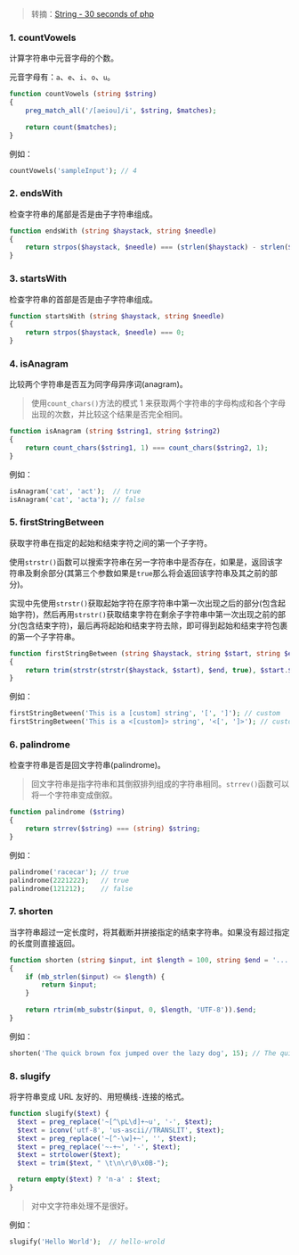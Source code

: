 > 转摘：[String - 30 seconds of php](https://php.30secondsofcode.org/tag/string)

### 1. countVowels

计算字符串中元音字母的个数。

元音字母有：`a`、`e`、`i`、`o`、`u`。

```php
function countVowels (string $string)
{
    preg_match_all('/[aeiou]/i', $string, $matches);
    
    return count($matches);
}
```

例如：

```php
countVowels('sampleInput'); // 4
```

### 2. endsWith

检查字符串的尾部是否是由子字符串组成。

```php
function endsWith (string $haystack, string $needle)
{
    return strpos($haystack, $needle) === (strlen($haystack) - strlen($needle));
}
```

### 3. startsWith

检查字符串的首部是否是由子字符串组成。

```php
function startsWith (string $haystack, string $needle)
{
    return strpos($haystack, $needle) === 0;
}
```

### 4. isAnagram

比较两个字符串是否互为同字母异序词(anagram)。

> 使用`count_chars()`方法的模式 1 来获取两个字符串的字母构成和各个字母出现的次数，并比较这个结果是否完全相同。

```php
function isAnagram (string $string1, string $string2)
{
    return count_chars($string1, 1) === count_chars($string2, 1);
}
```

例如：

```php
isAnagram('cat', 'act');  // true
isAnagram('cat', 'acta'); // false
```

### 5. firstStringBetween

获取字符串在指定的起始和结束字符之间的第一个子字符。

使用`strstr()`函数可以搜索字符串在另一字符串中是否存在，如果是，返回该字符串及剩余部分(其第三个参数如果是`true`那么将会返回该字符串及其之前的部分)。

实现中先使用`strstr()`获取起始字符在原字符串中第一次出现之后的部分(包含起始字符)，然后再用`strstr()`获取结束字符在剩余子字符串中第一次出现之前的部分(包含结束字符)，最后再将起始和结束字符去除，即可得到起始和结束字符包裹的第一个子字符串。

```php
function firstStringBetween (string $haystack, string $start, string $end)
{
    return trim(strstr(strstr($haystack, $start), $end, true), $start.$end);
}
```

例如：

```php
firstStringBetween('This is a [custom] string', '[', ']'); // custom
firstStringBetween('This is a <[custom]> string', '<[', ']>'); // custom
```

### 6. palindrome

检查字符串是否是回文字符串(palindrome)。

> 回文字符串是指字符串和其倒叙排列组成的字符串相同。`strrev()`函数可以将一个字符串变成倒叙。

```php
function palindrome ($string)
{
    return strrev($string) === (string) $string;
}
```

例如：

```php
palindrome('racecar'); // true
palindrome(2221222);   // true
palindrome(121212);    // false
```

### 7. shorten

当字符串超过一定长度时，将其截断并拼接指定的结束字符串。如果没有超过指定的长度则直接返回。

```php
function shorten (string $input, int $length = 100, string $end = '...')
{
    if (mb_strlen($input) <= $length) {
        return $input;
    }
    
    return rtrim(mb_substr($input, 0, $length, 'UTF-8')).$end;
}
```

例如：

```php
shorten('The quick brown fox jumped over the lazy dog', 15); // The quick brown...
```

### 8. slugify

将字符串变成 URL 友好的、用短横线`-`连接的格式。

```php
function slugify($text) {
  $text = preg_replace('~[^\pL\d]+~u', '-', $text);
  $text = iconv('utf-8', 'us-ascii//TRANSLIT', $text);
  $text = preg_replace('~[^-\w]+~', '', $text);
  $text = preg_replace('~-+~', '-', $text);
  $text = strtolower($text);
  $text = trim($text, " \t\n\r\0\x0B-");

  return empty($text) ? 'n-a' : $text;
}
```

> 对中文字符串处理不是很好。

例如：

```php
slugify('Hello World');  // hello-wrold
```


